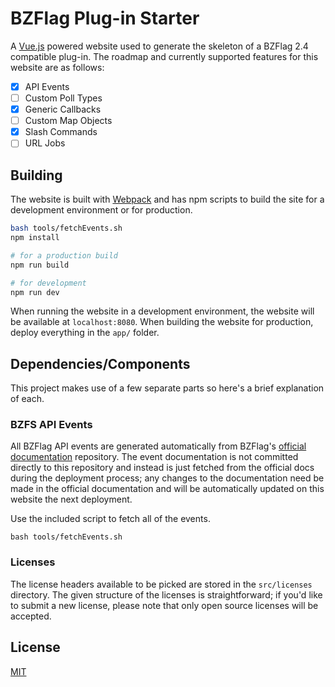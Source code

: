 # BZFlag Plug-in Starter

A [Vue.js](https://vuejs.org/) powered website used to generate the skeleton of a BZFlag 2.4 compatible plug-in. The roadmap and currently supported features for this website are as follows:

- [x] API Events
- [ ] Custom Poll Types
- [x] Generic Callbacks
- [ ] Custom Map Objects
- [x] Slash Commands
- [ ] URL Jobs

## Building

The website is built with [Webpack](https://webpack.js.org/) and has npm scripts to build the site for a development environment or for production.

```bash
bash tools/fetchEvents.sh
npm install

# for a production build
npm run build

# for development
npm run dev
```

When running the website in a development environment, the website will be available at `localhost:8080`. When building the website for production, deploy everything in the `app/` folder.

## Dependencies/Components

This project makes use of a few separate parts so here's a brief explanation of each.

### BZFS API Events

All BZFlag API events are generated automatically from BZFlag's [official documentation](https://github.com/BZFlag-Dev/bzflag.org/tree/master/_documentation) repository. The event documentation is not committed directly to this repository and instead is just fetched from the official docs during the deployment process; any changes to the documentation need be made in the official documentation and will be automatically updated on this website the next deployment.

Use the included script to fetch all of the events.

```
bash tools/fetchEvents.sh
```

### Licenses

The license headers available to be picked are stored in the `src/licenses` directory. The given structure of the licenses is straightforward; if you'd like to submit a new license, please note that only open source licenses will be accepted.

## License

[MIT](https://github.com/allejo/bzflagPluginStarter2/blob/master/LICENSE.md)
